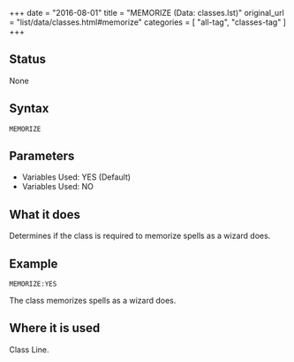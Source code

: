 +++
date = "2016-08-01"
title = "MEMORIZE (Data: classes.lst)"
original_url = "list/data/classes.html#memorize"
categories = [ "all-tag", "classes-tag" ]
+++

## Status

None

## Syntax

`MEMORIZE`

## Parameters

-   Variables Used: YES (Default)
-   Variables Used: NO



What it does
------------

Determines if the class is required to memorize spells as a wizard does.

Example
-------

`MEMORIZE:YES`

The class memorizes spells as a wizard does.

Where it is used
----------------

Class Line.

